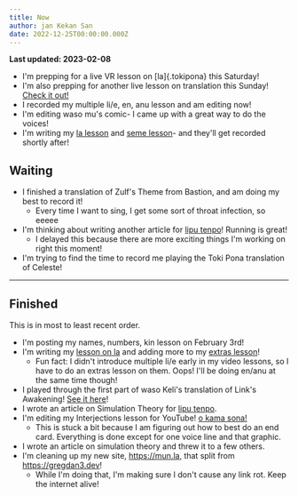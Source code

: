 ```yaml
---
title: Now
author: jan Kekan San
date: 2022-12-25T00:00:00.000Z
---
```


**Last updated: 2023-02-08**

- I'm prepping for a live VR lesson on [la]{.tokipona} this Saturday!
- I'm also prepping for another live lesson on translation this Sunday! [Check it out!](https://discord.gg/wJcGmudsyP?event=1072924670812242061)
- I recorded my multiple li/e, en, anu lesson and am editing now!
- I'm editing waso mu's comic- I came up with a great way to do the voices!
- I'm writing my [la lesson](/sona/la.html) and [seme lesson](/sona/seme.html)- and they'll get recorded shortly after!

## Waiting

- I finished a translation of Zulf's Theme from Bastion, and am doing my best to record it!
  - Every time I want to sing, I get some sort of throat infection, so eeeee
- I'm thinking about writing another article for [lipu tenpo](https://liputenpo.org/)! Running is great!
  - I delayed this because there are more exciting things I'm working on right this moment!
- I'm trying to find the time to record me playing the Toki Pona translation of Celeste!
<!-- - I wanna do a walkthrough translation exercise for mun pi ante toki, but of what text? Slay the Spire... -->

---

## Finished

This is in most to least recent order.

- I'm posting my names, numbers, kin lesson on February 3rd!
- I'm writing my [lesson on la](/sona/la.html) and adding more to my [extras lesson](/sona/bits.html)!
  - Fun fact: I didn't introduce multiple li/e early in my video lessons, so I have to do an extras lesson on them. Oops! I'll be doing en/anu at the same time though!
- I played through the first part of waso Keli's translation of Link's Awakening! [See it here](https://youtu.be/xi8gUvqyMm4)!
- I wrote an article on Simulation Theory for [lipu tenpo](https://liputenpo.org/).
- I'm editing my Interjections lesson for YouTube! [o kama sona!](https://youtube.com/@gregdan3d)
  - This is stuck a bit because I am figuring out how to best do an end card. Everything is done except for one voice line and that graphic.
- I wrote an article on simulation theory and threw it to a few others.
- I'm cleaning up my new site, <https://mun.la>, that split from <https://gregdan3.dev>!
  - While I'm doing that, I'm making sure I don't cause any link rot. Keep the internet alive!
